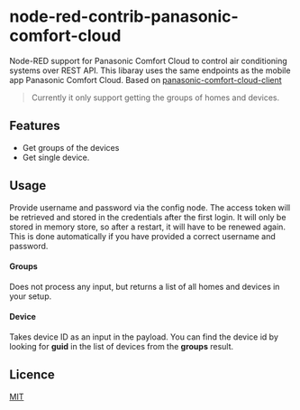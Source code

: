 # node-red-contrib-panasonic-comfort-cloud

Node-RED support for Panasonic Comfort Cloud to control air conditioning systems over REST API. This libaray uses the same endpoints as the mobile app Panasonic Comfort Cloud. Based on [panasonic-comfort-cloud-client](https://www.npmjs.com/package/panasonic-comfort-cloud-client)

> Currently it only support getting the groups of homes and devices.

## Features
* Get groups of the devices
* Get single device.

## Usage
Provide username and password via the config node. The access token will be retrieved and stored in the credentials after the first login. It will only be stored in memory store, so after a restart, it will have to be renewed again. This is done automatically if you have provided a correct username and password.

#### Groups
Does not process any input, but returns a list of all homes and devices in your setup.

#### Device
Takes device ID as an input in the payload. You can find the device id by looking for **guid** in the list of devices from the **groups** result.

## Licence
[MIT](https://github.com/bisand/node-red-contrib-panasonic-comfort-cloud/blob/HEAD/LICENSE)
